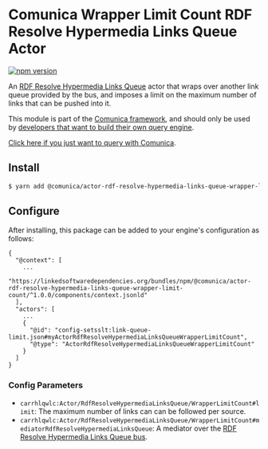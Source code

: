 # Comunica Wrapper Limit Count RDF Resolve Hypermedia Links Queue Actor

[![npm version](https://badge.fury.io/js/%40comunica%2Factor-rdf-resolve-hypermedia-links-queue-wrapper-limit-count.svg)](https://www.npmjs.com/package/@comunica/actor-rdf-resolve-hypermedia-links-queue-wrapper-limit-count)

An [RDF Resolve Hypermedia Links Queue](https://github.com/comunica/comunica/tree/master/packages/bus-rdf-resolve-hypermedia-links-queue) actor
that wraps over another link queue provided by the bus,
and imposes a limit on the maximum number of links that can be pushed into it.

This module is part of the [Comunica framework](https://github.com/comunica/comunica),
and should only be used by [developers that want to build their own query engine](https://comunica.dev/docs/modify/).

[Click here if you just want to query with Comunica](https://comunica.dev/docs/query/).

## Install

```bash
$ yarn add @comunica/actor-rdf-resolve-hypermedia-links-queue-wrapper-limit-count
```

## Configure

After installing, this package can be added to your engine's configuration as follows:
```text
{
  "@context": [
    ...
    "https://linkedsoftwaredependencies.org/bundles/npm/@comunica/actor-rdf-resolve-hypermedia-links-queue-wrapper-limit-count/^1.0.0/components/context.jsonld"  
  ],
  "actors": [
    ...
    {
      "@id": "config-setsslt:link-queue-limit.json#myActorRdfResolveHypermediaLinksQueueWrapperLimitCount",
      "@type": "ActorRdfResolveHypermediaLinksQueueWrapperLimitCount"
    }
  ]
}
```

### Config Parameters

* `carrhlqwlc:Actor/RdfResolveHypermediaLinksQueue/WrapperLimitCount#limit`: The maximum number of links can can be followed per source.
* `carrhlqwlc:Actor/RdfResolveHypermediaLinksQueue/WrapperLimitCount#mediatorRdfResolveHypermediaLinksQueue`: A mediator over the [RDF Resolve Hypermedia Links Queue bus](https://github.com/comunica/comunica/tree/master/packages/bus-rdf-resolve-hypermedia-links-queue).
